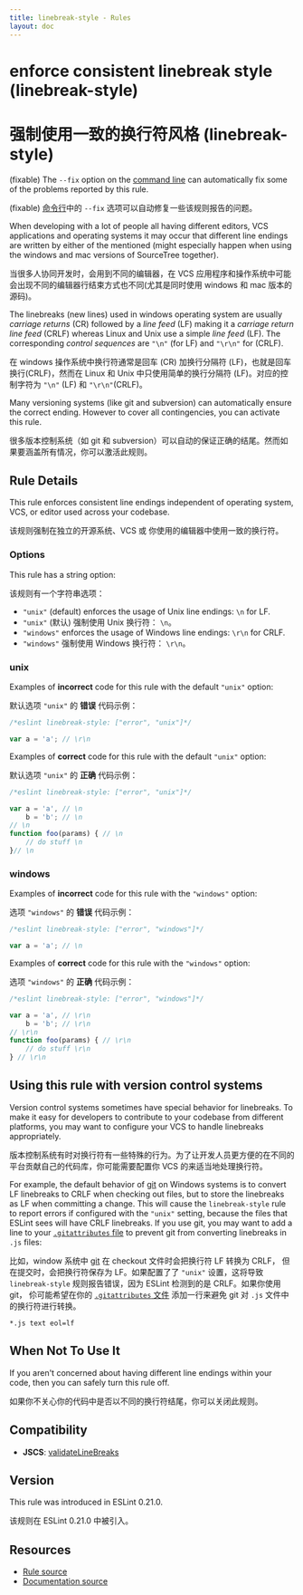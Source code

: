 ```yaml
---
title: linebreak-style - Rules
layout: doc
---
```

<!-- Note: No pull requests accepted for this file. See README.md in the root directory for details. -->

# enforce consistent linebreak style (linebreak-style)

# 强制使用一致的换行符风格 (linebreak-style)

(fixable) The `--fix` option on the [command line](../user-guide/command-line-interface#fix) can automatically fix some of the problems reported by this rule.

(fixable) [命令行](../user-guide/command-line-interface#fix)中的 `--fix` 选项可以自动修复一些该规则报告的问题。

When developing with a lot of people all having different editors, VCS applications and operating systems it may occur that
different line endings are written by either of the mentioned (might especially happen when using the windows and mac versions of SourceTree together).

当很多人协同开发时，会用到不同的编辑器，在 VCS 应用程序和操作系统中可能会出现不同的编辑器行结束方式也不同(尤其是同时使用 windows 和 mac 版本的源码)。

The linebreaks (new lines) used in windows operating system are usually _carriage returns_ (CR) followed by a _line feed_ (LF) making it a _carriage return line feed_ (CRLF)
whereas Linux and Unix use a simple _line feed_ (LF). The corresponding _control sequences_ are `"\n"` (for LF) and `"\r\n"` for (CRLF).

在 windows 操作系统中换行符通常是回车 (CR) 加换行分隔符 (LF)，也就是回车换行(CRLF)，然而在 Linux 和 Unix 中只使用简单的换行分隔符 (LF)。对应的控制字符为 `"\n"` (LF) 和 `"\r\n"`(CRLF)。

Many versioning systems (like git and subversion) can automatically ensure the correct ending. However to cover all contingencies, you can activate this rule.

很多版本控制系统（如 git 和 subversion）可以自动的保证正确的结尾。然而如果要涵盖所有情况，你可以激活此规则。

## Rule Details

This rule enforces consistent line endings independent of operating system, VCS, or editor used across your codebase.

该规则强制在独立的开源系统、VCS 或 你使用的编辑器中使用一致的换行符。

### Options

This rule has a string option:

该规则有一个字符串选项：

* `"unix"` (default) enforces the usage of Unix line endings: `\n` for LF.
* `"unix"` (默认) 强制使用 Unix 换行符： `\n`。
* `"windows"` enforces the usage of Windows line endings: `\r\n` for CRLF.
* `"windows"` 强制使用 Windows 换行符： `\r\n`。


### unix

Examples of **incorrect** code for this rule with the default `"unix"` option:

默认选项 `"unix"` 的 **错误** 代码示例：

```js
/*eslint linebreak-style: ["error", "unix"]*/

var a = 'a'; // \r\n

```

Examples of **correct** code for this rule with the default `"unix"` option:

默认选项 `"unix"` 的 **正确** 代码示例：

```js
/*eslint linebreak-style: ["error", "unix"]*/

var a = 'a', // \n
    b = 'b'; // \n
// \n
function foo(params) { // \n
    // do stuff \n
}// \n
```

### windows

Examples of **incorrect** code for this rule with the `"windows"` option:

选项 `"windows"` 的 **错误** 代码示例：

```js
/*eslint linebreak-style: ["error", "windows"]*/

var a = 'a'; // \n
```

Examples of **correct** code for this rule with the `"windows"` option:

选项 `"windows"` 的 **正确** 代码示例：

```js
/*eslint linebreak-style: ["error", "windows"]*/

var a = 'a', // \r\n
    b = 'b'; // \r\n
// \r\n
function foo(params) { // \r\n
    // do stuff \r\n
} // \r\n
```

## Using this rule with version control systems

Version control systems sometimes have special behavior for linebreaks. To make it easy for developers to contribute to your codebase from different platforms, you may want to configure your VCS to handle linebreaks appropriately.

版本控制系统有时对换行符有一些特殊的行为。为了让开发人员更方便的在不同的平台贡献自己的代码库，你可能需要配置你 VCS 的来适当地处理换行符。

For example, the default behavior of [git](https://git-scm.com/) on Windows systems is to convert LF linebreaks to CRLF when checking out files, but to store the linebreaks as LF when committing a change. This will cause the `linebreak-style` rule to report errors if configured with the `"unix"` setting, because the files that ESLint sees will have CRLF linebreaks. If you use git, you may want to add a line to your [`.gitattributes` file](https://git-scm.com/docs/gitattributes) to prevent git from converting linebreaks in `.js` files:

比如，window 系统中 [git](https://git-scm.com/) 在 checkout 文件时会把换行符 LF 转换为 CRLF， 但在提交时，会把换行符保存为 LF。如果配置了了 `"unix"` 设置，这将导致 `linebreak-style` 规则报告错误，因为 ESLint 检测到的是 CRLF。如果你使用 git， 伱可能希望在你的 [`.gitattributes` 文件](https://git-scm.com/docs/gitattributes) 添加一行来避免 git 对 `.js` 文件中的换行符进行转换。

```
*.js text eol=lf
```

## When Not To Use It

If you aren't concerned about having different line endings within your code, then you can safely turn this rule off.

如果你不关心你的代码中是否以不同的换行符结尾，你可以关闭此规则。

## Compatibility

* **JSCS**: [validateLineBreaks](http://jscs.info/rule/validateLineBreaks)

## Version

This rule was introduced in ESLint 0.21.0.

该规则在 ESLint 0.21.0 中被引入。

## Resources

* [Rule source](https://github.com/eslint/eslint/tree/master/lib/rules/linebreak-style.js)
* [Documentation source](https://github.com/eslint/eslint/tree/master/docs/rules/linebreak-style.md)
